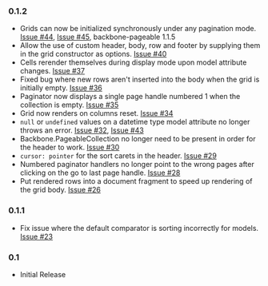 ### 0.1.2

- Grids can now be initialized synchronously under any pagination
  mode. [Issue #44](https://github.com/wyuenho/backgrid/issues/44),
  [Issue #45](https://github.com/wyuenho/backgrid/issues/45),
  backbone-pageable 1.1.5
- Allow the use of custom header, body, row and footer by supplying them in the
  grid constructor as
  options. [Issue #40](https://github.com/wyuenho/backgrid/issues/40)
- Cells rerender themselves during display mode upon model attribute
  changes. [Issue #37](https://github.com/wyuenho/backgrid/issues/37)
- Fixed bug where new rows aren't inserted into the body when the grid is
  initially empty. [Issue #36](https://github.com/wyuenho/backgrid/issues/36)
- Paginator now displays a single page handle numbered 1 when the collection is
  empty. [Issue #35](https://github.com/wyuenho/backgrid/issues/35)
- Grid now renders on columns reset. [Issue #34](https://github.com/wyuenho/backgrid/issues/34)
- `null` or `undefined` values on a datetime type model attribute no longer
  throws an error. [Issue #32](https://github.com/wyuenho/backgrid/pull/32),
  [Issue #43](https://github.com/wyuenho/backgrid/pull/43)
- Backbone.PageableCollection no longer need to be present in order for the
  header to work. [Issue #30](https://github.com/wyuenho/backgrid/issues/30)
- `cursor: pointer` for the sort carets in the
  header. [Issue #29](https://github.com/wyuenho/backgrid/issues/29)
- Numbered paginator handlers no longer point to the wrong pages after clicking
  on the go to last page
  handle. [Issue #28](https://github.com/wyuenho/backgrid/issues/28)
- Put rendered rows into a document fragment to speed up rendering of the grid
  body. [Issue #26](https://github.com/wyuenho/backgrid/issues/26)

### 0.1.1

- Fix issue where the default comparator is sorting incorrectly for
  models. [Issue #23](https://github.com/wyuenho/backgrid/issues/23)

### 0.1

- Initial Release
